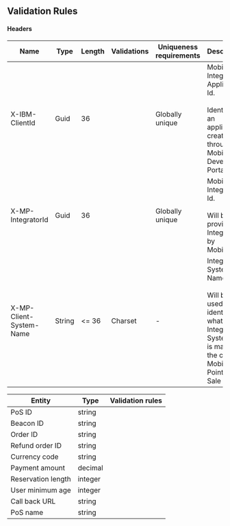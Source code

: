## <a name="validation"></a>Validation Rules

#### Headers

| Name | Type | Length | Validations | Uniqueness requirements | Description |
|------|------|--------|-------------|-------------------------|-------------|
| X-IBM-ClientId | Guid | 36 | | Globally unique | MobilePay Integrator Application Id.<br><br> Identifies an application created through MobilePay Developer Portal. |
| X-MP-IntegratorId | Guid | 36 | | Globally unique | MobilePay Integrator Id.<br><br> Will be provided to Integrators by MobilePay. |
| X-MP-Client-System-Name | String | <= 36 | Charset | - | Integrators System Name.<br><br>Will be used to identify what Integrator System that is making the call to MobilePay Point of Sale API's. |



|Entity              | Type    | Validation rules     |
|--------------------|---------|----------------------|
|PoS ID              | string  |                      |
|Beacon ID           | string  |                     |
|Order ID            | string  |                    |
|Refund order ID     | string  |                   |
|Currency code       | string  |                  |                      
|Payment amount      | decimal |                 |
|Reservation length  | integer |                |
|User minimum age    | integer |               |
|Call back URL       | string  |              |
|PoS name            | string  |             |
